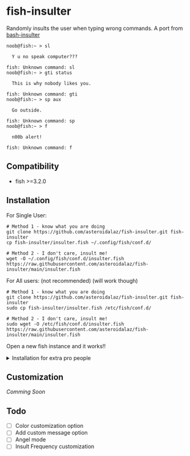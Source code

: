 # fish-insulter
Randomly insults the user when typing wrong commands.
A port from [bash-insulter](https://github.com/hkbakke/bash-insulter)
```fish
noob@fish:~ > sl

  Y u no speak computer???

fish: Unknown command: sl
noob@fish:~ > gti status

  This is why nobody likes you.

fish: Unknown command: gti
noob@fish:~ > sp aux

  Go outside.

fish: Unknown command: sp
noob@fish:~ > f

  n00b alert!

fish: Unknown command: f
```
## Compatibility
* fish >=3.2.0

## Installation
For Single User:
```fish
# Method 1 - know what you are doing
git clone https://github.com/asteroidalaz/fish-insulter.git fish-insulter
cp fish-insulter/insulter.fish ~/.config/fish/conf.d/

# Method 2 - I don't care, insult me!
wget -O ~/.config/fish/conf.d/insulter.fish https://raw.githubusercontent.com/asteroidalaz/fish-insulter/main/insulter.fish
```
For All users: (not recommended) (will work though)
```fish
# Method 1 - know what you are doing
git clone https://github.com/asteroidalaz/fish-insulter.git fish-insulter
sudo cp fish-insulter/insulter.fish /etc/fish/conf.d/

# Method 2 - I don't care, insult me!
sudo wget -O /etc/fish/conf.d/insulter.fish https://raw.githubusercontent.com/asteroidalaz/fish-insulter/main/insulter.fish
```
Open a new fish instance and it works!!
<details>
  <summary>Installation for extra pro people</summary>
  
  ### If your fish config don't lies in .config folder
  ```fish
  git clone https://github.com/asteroidalaz/fish-insulter.git fish-insulter
  sudo cp fish-insulter/insulter.fish path/to/your/fish/config/folder/conf.d/
  #                                   ^^^^^^^^^^^^^^^^^^^^^^^^^^^^^^^
  #                                    Replace this with the path to 
  #                                    your fish config folder
  
  ```
</details>

## Customization
_Comming Soon_

## Todo
- [ ] Color customization option
- [ ] Add custom message option
- [ ] Angel mode
- [ ] Insult Frequency customization
